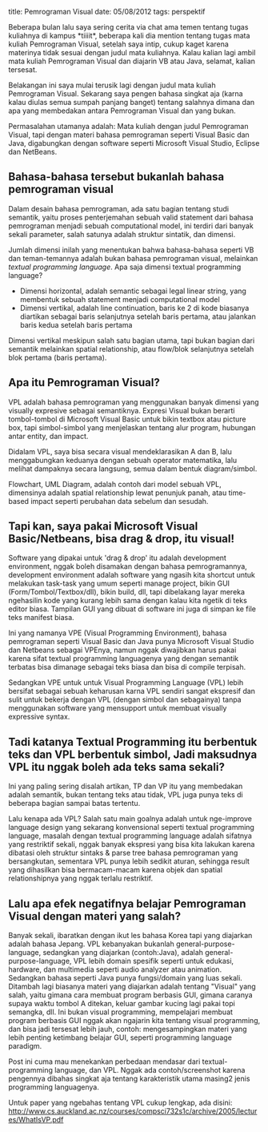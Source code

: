 title: Pemrograman Visual
date: 05/08/2012
tags: perspektif

Beberapa bulan lalu saya sering cerita via chat ama temen tentang tugas
kuliahnya di kampus \*tiiiit\*, beberapa kali dia mention  tentang tugas
mata kuliah Pemrograman Visual, setelah saya intip, cukup kaget karena
materinya tidak sesuai dengan judul mata kuliahnya. Kalau kalian lagi
ambil mata kuliah Pemrograman Visual dan diajarin VB atau Java, selamat,
kalian tersesat.

Belakangan ini saya mulai terusik lagi dengan judul mata kuliah Pemrograman Visual. 
Sekarang saya pengen bahasa singkat aja (karna kalau diulas semua sumpah panjang 
banget) tentang salahnya dimana dan apa yang membedakan antara 
Pemrograman Visual dan yang bukan.

Permasalahan utamanya adalah: Mata kuliah dengan judul Pemrograman 
Visual, tapi dengan materi bahasa pemrograman seperti Visual Basic dan
Java, digabungkan dengan software seperti Microsoft Visual Studio,
Eclipse dan NetBeans.

Bahasa-bahasa tersebut bukanlah bahasa pemrograman visual
----------------------------
Dalam desain bahasa pemrograman, ada satu bagian tentang studi semantik,
yaitu proses penterjemahan sebuah valid statement dari bahasa pemrograman 
menjadi sebuah computational model, ini terdiri dari banyak sekali parameter, 
salah satunya adalah struktur sintatik, dan dimensi. 

Jumlah dimensi inilah yang menentukan bahwa bahasa-bahasa seperti VB dan
teman-temannya adalah bukan bahasa pemrograman visual, melainkan *textual
programming language*. Apa saja dimensi textual programming language?

* Dimensi horizontal, adalah semantic sebagai legal linear string, yang
  membentuk sebuah statement menjadi computational model
* Dimensi vertikal, adalah line continuation, baris ke 2 di kode
  biasanya diartikan sebagai baris selanjutnya setelah baris pertama, atau
  jalankan baris kedua setelah baris pertama

Dimensi vertikal meskipun salah satu bagian utama, tapi bukan bagian dari
semantik melainkan spatial relationship, atau flow/blok selanjutnya setelah
blok pertama (baris pertama).

Apa itu Pemrograman Visual?
-----------------------------
VPL adalah bahasa pemrograman yang menggunakan banyak dimensi yang
visually expresive sebagai semantiknya. Expresi Visual bukan berarti
tombol-tombol di Microsoft Visual Basic untuk bikin textbox atau picture
box, tapi simbol-simbol yang menjelaskan tentang alur program, hubungan
antar entity, dan impact.

Didalam VPL, saya bisa secara visual mendeklarasikan A dan B, lalu
menggabungkan keduanya dengan sebuah operator matematika, lalu melihat dampaknya
secara langsung, semua dalam bentuk diagram/simbol.

Flowchart, UML Diagram, adalah contoh dari model sebuah VPL, dimensinya
adalah spatial relationship lewat penunjuk panah, atau time-based impact
seperti perubahan data sebelum dan sesudah.

Tapi kan, saya pakai Microsoft Visual Basic/Netbeans, bisa drag & drop, itu visual!
-----------------------------
Software yang dipakai untuk 'drag & drop' itu adalah development environment,
nggak boleh disamakan dengan bahasa pemrogramannya, development environment
adalah software yang ngasih kita shortcut untuk melakukan task-task yang
umum seperti manage project, bikin GUI (Form/Tombol/Textbox/dll), bikin
build, dll, tapi dibelakang layar mereka ngehasilin kode yang kurang lebih
sama dengan kalau kita ngetik di teks editor biasa. Tampilan GUI yang dibuat
di software ini juga di simpan ke file teks manifest biasa.

Ini yang namanya VPE (Visual Programming Environment), bahasa pemrograman
seperti Visual Basic dan Java punya Microsoft Visual Studio dan Netbeans
sebagai VPEnya, namun nggak diwajibkan harus pakai karena sifat textual
programming languagenya yang dengan semantik terbatas bisa dimanage
sebagai teks biasa dan bisa di compile terpisah.

Sedangkan VPE untuk untuk Visual Programming Language (VPL) lebih bersifat
sebagai sebuah keharusan karna VPL sendiri sangat ekspresif dan sulit
untuk bekerja dengan VPL (dengan simbol dan sebagainya) tanpa menggunakan
software yang mensupport untuk membuat visually expressive syntax.


Tadi katanya Textual Programming itu berbentuk teks dan VPL berbentuk simbol, Jadi maksudnya VPL itu nggak boleh ada teks sama sekali?
-----------------------------
Ini yang paling sering disalah artikan, TP dan VP itu yang membedakan adalah
semantik, bukan tentang teks atau tidak, VPL juga punya teks di beberapa
bagian sampai batas tertentu.

Lalu kenapa ada VPL? Salah satu main goalnya adalah untuk nge-improve
language design yang sekarang konvensional seperti textual programming
language, masalah dengan textual programming language adalah sifatnya
yang restriktif sekali, nggak banyak ekspresi yang bisa kita lakukan
karena dibatasi oleh struktur sintaks & parse tree bahasa pemrograman
yang bersangkutan, sementara VPL punya lebih sedikit aturan, sehingga
result yang dihasilkan bisa bermacam-macam karena objek dan spatial
relationshipnya yang nggak terlalu restriktif.

Lalu apa efek negatifnya belajar Pemrograman Visual dengan materi yang salah?
------------------------------
Banyak sekali, ibaratkan dengan ikut les bahasa Korea tapi yang diajarkan
adalah bahasa Jepang. VPL kebanyakan bukanlah general-purpose-language,
sedangkan yang diajarkan (contoh:Java), adalah general-purpose-language,
VPL lebih domain spesifik seperti untuk edukasi, hardware, dan multimedia
seperti audio analyzer atau animation. Sedangkan bahasa seperti Java
punya fungsi/domain yang luas sekali. Ditambah lagi biasanya materi yang
diajarkan adalah tentang "Visual" yang salah, yaitu gimana cara membuat
program berbasis GUI, gimana caranya supaya waktu tombol A ditekan, keluar
gambar kucing lagi pakai topi semangka, dll. Ini bukan visual programming,
mempelajari membuat program berbasis GUI nggak akan ngajarin kita tentang
visual programming, dan bisa jadi tersesat lebih jauh, contoh: mengesampingkan
materi yang lebih penting ketimbang belajar GUI, seperti programming language
paradigm.


Post ini cuma mau menekankan perbedaan mendasar dari textual-programming
language, dan VPL. Nggak ada contoh/screenshot karena pengennya dibahas
singkat aja tentang karakteristik utama masing2 jenis programming languagenya.

Untuk paper yang ngebahas tentang VPL cukup lengkap, ada disini:
http://www.cs.auckland.ac.nz/courses/compsci732s1c/archive/2005/lectures/WhatIsVP.pdf

